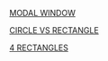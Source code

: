 [MODAL WINDOW](https://grapefruitcompany.github.io/lesson_10/modal_window/poject/)

[CIRCLE VS RECTANGLE](https://grapefruitcompany.github.io/lesson_10/cicrcle_vs_rectangle/index.html)

[4 RECTANGLES](https://grapefruitcompany.github.io/lesson_10/dancing_rectangles/index.html)
